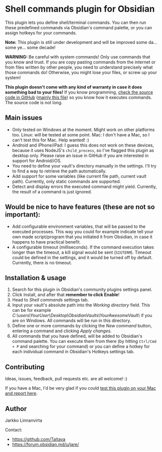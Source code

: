 # Shell commands plugin for Obsidian

This plugin lets you define shell/terminal commands. You can then run these predefined commands via Obsidian's command palette, or you can assign hotkeys for your commands.

**Note:** This plugin is still under development and will be improved some da... some ye... some decade!

**WARNING:** Be careful with system commands! Only use commands that you know and trust. If you are copy pasting commands from the internet or from files written by other people, you need to understand precisely what those commands do! Otherwise, you might lose your files, or screw up your system!

**This plugin doesn't come with any kind of warranty in case it does something bad to your files!** If you know programming, [check the source code in GitHub](https://github.com/Taitava/obsidian-shellcommands) ([mainly this file](https://github.com/Taitava/obsidian-shellcommands/blob/main/main.ts)) so you know how it executes commands. The source code is not long.

## Main issues

- Only tested on Windows at the moment. Might work on other platforms too.
    Linux: will be tested at some point.
    Mac: I don't have a Mac, so I can't test this for Mac. Help wanted! :)
- Android and iPhone/iPad: I guess this does not work on these devices, because it uses NodeJS's `child_process`, so I've flagged this plugin as desktop only. Please raise an issue in GitHub if you are interested in support for Android/iOS.
- You need to define your vault's directory manually in the settings. I'll try to find a way to retrieve the path automatically.
- Add support for some variables (like current file path, current vault path). Currently, only static commands are supported.
- Detect and display errors the executed command might yield. Currently, the result of a command is just ignored.

## Would be nice to have features (these are not so important):
- Add configurable environment variables, that will be passed to the executed processes. This way you could for example indicate tell your own made script/program that you initiated it from Obsidian, in case it happens to have practical benefit.
- A configurable timeout (milliseconds). If the command execution takes longer than the timeout, a kill signal would be sent (`SIGTERM`). Timeout could be defined in the settings, and it would be turned off by default. Currently, there is no timeout.

## Installation & usage

1. Search for this plugin in Obsidian's community plugins settings panel.
2. Click Install, and after that **remember to click Enable**!
3. Head to *Shell commands* settings tab.
4. Input your vault's absolute path into the *Working directory* field. This can be for example *C:\users\YourUser\Desktop\ObsidianVaults\YourAwesomeVault\\* if you are on Windows. All commands will be run in this directory.
5. Define one or more commands by clicking the *New command* button, entering a command and clicking *Apply changes*.
6. All commands that you have defined, will be added to Obsidian's command palette. You can execute them from there (by hitting `Ctrl/Cmd + P` and searching for your command) or you can define a hotkey for each individual command in Obsidian's Hotkeys settings tab.

## Contributing
Ideas, issues, feedback, pull requests etc. are all welcome! :)

If you have a Mac, I'd be very glad if you could [test this plugin on your Mac and report here](https://github.com/Taitava/obsidian-shellcommands/issues/1).

## Author

Jarkko Linnanvirta

Contact:
 - https://github.com/Taitava
 - https://forum.obsidian.md/u/jare/